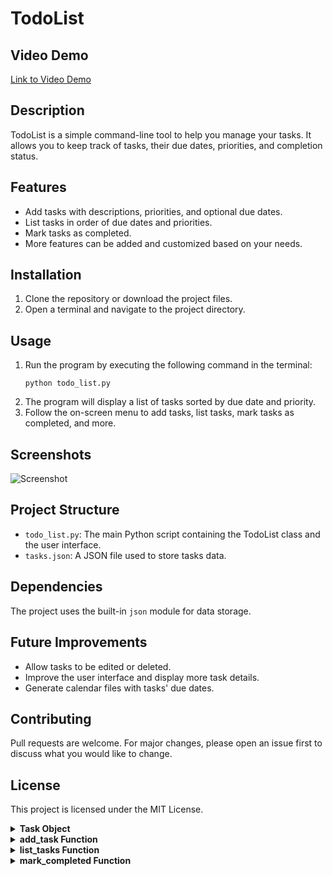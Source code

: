# TodoList

## Video Demo
[Link to Video Demo](<URL HERE>)

## Description
TodoList is a simple command-line tool to help you manage your tasks. It allows you to keep track of tasks, their due dates, priorities, and completion status.

## Features
- Add tasks with descriptions, priorities, and optional due dates.
- List tasks in order of due dates and priorities.
- Mark tasks as completed.
- More features can be added and customized based on your needs.

## Installation
1. Clone the repository or download the project files.
2. Open a terminal and navigate to the project directory.

## Usage
1. Run the program by executing the following command in the terminal:
   ```
   python todo_list.py
   ```
2. The program will display a list of tasks sorted by due date and priority.
3. Follow the on-screen menu to add tasks, list tasks, mark tasks as completed, and more.

## Screenshots
![Screenshot](screenshot.png)

## Project Structure
- `todo_list.py`: The main Python script containing the TodoList class and the user interface.
- `tasks.json`: A JSON file used to store tasks data.

## Dependencies
The project uses the built-in `json` module for data storage.

## Future Improvements
- Allow tasks to be edited or deleted.
- Improve the user interface and display more task details.
- Generate calendar files with tasks' due dates.

## Contributing
Pull requests are welcome. For major changes, please open an issue first to discuss what you would like to change.

## License
This project is licensed under the MIT License.

<details>
<summary><strong>Task Object</strong></summary>

| Properties | Description                  |
|------------|------------------------------|
| `description` | Description of the task.  |
| `due_date`   | Due date of the task.    |
| `priority`   | Priority of the task (high, medium, low). |
| `completed`  | Completion status of the task. |

| Methods | Description                                    |
|---------|------------------------------------------------|
| `__init__(self, description, due_date, priority)` | Initialize a new Task object. |
| `complete(self)` | Mark the task as completed.   |
| `__str__(self)` | Return a string representation of the task. |

</details>

<details>
<summary><strong>add_task Function</strong></summary>

| Description | Add a new task to the list of tasks. |
|-------------|---------------------------------------|

| Parameters | |
|------------|-----------------------------------|
| `tasks_list` | The list of tasks.                |
| `description` | Description of the task.         |
| `due_date`   | Due date of the task.            |
| `priority`   | Priority of the task.            |

| Usage | |
|-------|-----------------------------------|
| `add_task(tasks_list, description, due_date, priority)` | |

</details>

<details>
<summary><strong>list_tasks Function</strong></summary>

| Description | List all tasks in the order of due dates and priorities. |
|-------------|-------------------------------------------------------|

| Parameters | |
|------------|-------------------------------------------|
| `tasks_list` | The list of tasks.                        |

| Usage | |
|-------|-------------------------------------------|
| `list_tasks(tasks_list)` | |

</details>

<details>
<summary><strong>mark_completed Function</strong></summary>

| Description | Mark a task as completed. |
|-------------|---------------------------|

| Parameters | |
|------------|-------------------|
| `tasks_list` | The list of tasks.   |
| `task_index` | Index of the task to mark as completed. |

| Usage | |
|-------|-------------------------------------------|
| `mark_completed(tasks_list, task_index)` | |

</details>

